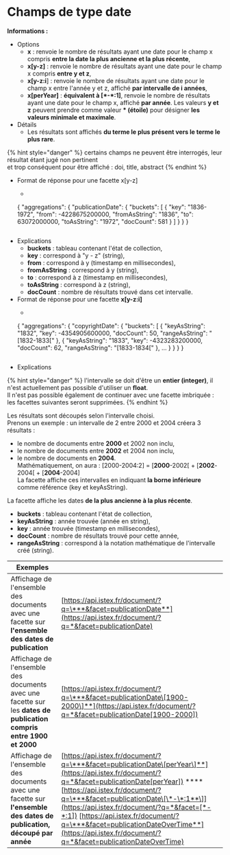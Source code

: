 # Champs de type date

**Informations :**

* Options
  * **x** : renvoie le nombre de résultats ayant une date pour le champ x compris **entre la date la plus ancienne et la plus récente**,
  * **x\[y-z\]** : renvoie le nombre de résultats ayant une date pour le champ x compris **entre y et z**,
  * **x\[y-z:i**\] : renvoie le nombre de résultats ayant une date pour le champ x entre l'année y et z, affiché **par intervalle de i années**,
  * **x\[perYear\]** : **équivalent à \[\*-\*:1\]**, renvoie le nombre de résultats ayant une date pour le champ x, affiché **par année**.  Les valeurs **y et z** peuvent prendre comme valeur **\* \(étoile\)** pour désigner **les valeurs minimale et maximale**.
* Détails
  * Les résultats sont affichés **du terme le plus présent vers le terme le plus rare**.

{% hint style="danger" %}
certains champs ne peuvent être interrogés, leur résultat étant jugé non pertinent  
 et trop conséquent pour être affiché : doi, title, abstract
{% endhint %}

* Format de réponse pour une facette x\[y-z\]
  *   ```javascript
    {
      "aggregations": {
        "publicationDate": {
          "buckets": [
            {
              "key": "1836-1972",
              "from": -4228675200000,
              "fromAsString": "1836",
              "to": 63072000000,
              "toAsString": "1972",
              "docCount": 581
            }
          ]
        }
      }
    }
    ```
* Explications
  * **buckets** : tableau contenant l'état de collection,
  * **key** : correspond à "y - z" \(string\),
  * **from** : correspond à y \(timestamp en millisecondes\),
  * **fromAsString** : correspond à y \(string\),
  * **to** : correspond à z \(timestamp en millisecondes\),
  * **toAsString** : correspond à z \(string\),
  * **docCount** : nombre de résultats trouvé dans cet intervalle.
* Format de réponse pour une facette **x\[y-z:i\]**
  *   ```javascript
    {
      "aggregations": {
        "copyrightDate": {
          "buckets": [
            {
              "keyAsString": "1832",
              "key": -4354905600000,
              "docCount": 50,
              "rangeAsString": "[1832-1833["
            },
            {
              "keyAsString": "1833",
              "key": -4323283200000,
              "docCount": 62,
              "rangeAsString": "[1833-1834["
            },
            ...
          }
        }
      }
    }
    ```
* Explications

{% hint style="danger" %}
l'intervalle se doit d'être un **entier \(integer\)**, il n'est actuellement pas possible d'utiliser un **float**.  
Il n'est pas possible également de continuer avec une facette imbriquée : les facettes suivantes seront supprimées.
{% endhint %}

 Les résultats sont découpés selon l'intervalle choisi.  
Prenons un exemple : un intervalle de 2 entre 2000 et 2004 créera 3 résultats :  
- le nombre de documents entre **2000** et 2002 non inclu,  
- le nombre de documents entre **2002** et 2004 non inclu,  
- le nombre de documents en **2004**.  
Mathématiquement, on aura : \[2000-2004:2\] = \[**2000**-2002\[ + \[**2002**-2004\[ + \[**2004**-2004\]  
La facette affiche ces intervalles en indiquant **la borne inférieure** comme référence \(key et keyAsString\).  
  
La facette affiche les dates **de la plus ancienne à la plus récente**.

* **buckets** : tableau contenant l'état de collection,
* **keyAsString** : année trouvée \(année en string\),
* **key** : année trouvée \(timestamp en millisecondes\),
* **docCount** : nombre de résultats trouvé pour cette année,
* **rangeAsString** : correspond à la notation mathématique de l'intervalle créé \(string\).

| Exemples |  |
| --- | --- |
| Affichage de l'ensemble des documents avec une facette sur **l'ensemble des dates de publication** | [https://api.istex.fr/document/?q=\***&facet=publicationDate**](https://api.istex.fr/document/?q=*&facet=publicationDate) |
| Affichage de l'ensemble des documents avec une facette sur les **dates de publication compris entre 1900 et 2000** | [https://api.istex.fr/document/?q=\***&facet=publicationDate\[1900-2000\]**](https://api.istex.fr/document/?q=*&facet=publicationDate[1900-2000]) |
| Affichage de l'ensemble des documents avec une facette sur **l'ensemble des dates de publication, découpé par année** | [https://api.istex.fr/document/?q=\***&facet=publicationDate\[perYear\]**](https://api.istex.fr/document/?q=*&facet=publicationDate[perYear]) ****[https://api.istex.fr/document/?q=\***&facet=publicationDate\[\*-\*:1**\]](https://api.istex.fr/document/?q=*&facet=[*-*:1])                               [https://api.istex.fr/document/?q=\***&facet=publicationDateOverTime**](https://api.istex.fr/document/?q=*&facet=publicationDateOverTime) |

